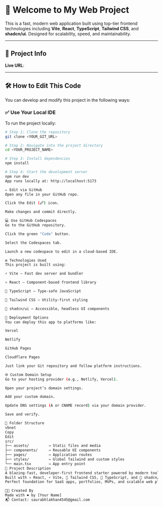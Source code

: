 # 🚀 Welcome to My Web Project

This is a fast, modern web application built using top-tier frontend technologies including **Vite**, **React**, **TypeScript**, **Tailwind CSS**, and **shadcn/ui**. Designed for scalability, speed, and maintainability.

---

## 🔗 Project Info

**Live URL**: 

---

## 🛠 How to Edit This Code

You can develop and modify this project in the following ways:

### ✅ Use Your Local IDE

To run the project locally:

```bash
# Step 1: Clone the repository
git clone <YOUR_GIT_URL>

# Step 2: Navigate into the project directory
cd <YOUR_PROJECT_NAME>

# Step 3: Install dependencies
npm install

# Step 4: Start the development server
npm run dev
App runs locally at: http://localhost:5173

✏️ Edit via GitHub
Open any file in your GitHub repo.

Click the Edit (🖉) icon.

Make changes and commit directly.

💻 Use GitHub Codespaces
Go to the GitHub repository.

Click the green "Code" button.

Select the Codespaces tab.

Launch a new codespace to edit in a cloud-based IDE.

⚙️ Technologies Used
This project is built using:

⚡ Vite – Fast dev server and bundler

⚛️ React – Component-based frontend library

🧠 TypeScript – Type-safe JavaScript

🎨 Tailwind CSS – Utility-first styling

🧩 shadcn/ui – Accessible, headless UI components

🚀 Deployment Options
You can deploy this app to platforms like:

Vercel

Netlify

GitHub Pages

Cloudflare Pages

Just link your Git repository and follow platform instructions.

🌐 Custom Domain Setup
Go to your hosting provider (e.g., Netlify, Vercel).

Open your project’s domain settings.

Add your custom domain.

Update DNS settings (A or CNAME record) via your domain provider.

Save and verify.

📁 Folder Structure
vbnet
Copy
Edit
src/
├── assets/         → Static files and media
├── components/     → Reusable UI components
├── pages/          → Application routes
├── styles/         → Global Tailwind and custom styles
└── main.tsx        → App entry point
📖 Project Description
A blazing-fast, developer-first frontend starter powered by modern tools.
Built with ⚛️ React, ⚡ Vite, 🎨 Tailwind CSS, 🧠 TypeScript, and 🧩 shadcn/ui.
Perfect foundation for SaaS apps, portfolios, MVPs, and scalable web platforms.

👨‍💻 Created By
Made with ❤️ by [Your Name]
📬 Contact: saurabhlakhan4545@gmail.com
